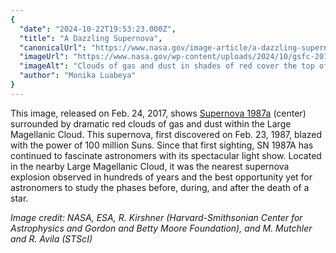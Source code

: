 ```yaml
---
{
  "date": "2024-10-22T19:53:23.000Z",
  "title": "A Dazzling Supernova",
  "canonicalUrl": "https://www.nasa.gov/image-article/a-dazzling-supernova/",
  "imageUrl": "https://www.nasa.gov/wp-content/uploads/2024/10/gsfc-20171208-archive-e000102orig.png",
  "imageAlt": "Clouds of gas and dust in shades of red cover the top of the image and a little bit of the bottom. Right in the middle is Supernova 1987a, the remnant of an exploded star. The site of the supernova is surrounded by an illuminated pinkish ring. Two faint outer rings are also visible. Stars and galaxies shine throughout, giving off red and blue light.",
  "author": "Monika Luabeya"
}
---
```


This image, released on Feb. 24, 2017, shows [Supernova 1987a](https://science.nasa.gov/missions/chandra/the-dawn-of-a-new-era-for-supernova-1987a) (center) surrounded by dramatic red clouds of gas and dust within the Large Magellanic Cloud. This supernova, first discovered on Feb. 23, 1987, blazed with the power of 100 million Suns. Since that first sighting, SN 1987A has continued to fascinate astronomers with its spectacular light show. Located in the nearby Large Magellanic Cloud, it was the nearest supernova explosion observed in hundreds of years and the best opportunity yet for astronomers to study the phases before, during, and after the death of a star.

_Image credit: NASA, ESA, R. Kirshner (Harvard-Smithsonian Center for Astrophysics and Gordon and Betty Moore Foundation), and M. Mutchler and R. Avila (STScI)_

